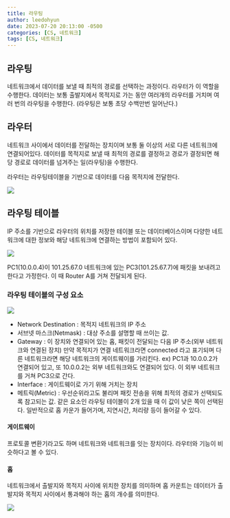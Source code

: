 ```yaml
---
title: 라우팅
author: leedohyun
date: 2023-07-20 20:13:00 -0500
categories: [CS, 네트워크]
tags: [CS, 네트워크]
---
```


## 라우팅

네트워크에서 데이터를 보낼 때 최적의 경로를 선택하는 과정이다. 라우터가 이 역할을 수행한다. 데이터는 보통 출발지에서 목적지로 가는 동안 여러개의 라우터를 거치며 여러 번의 라우팅을 수행한다. (라우팅은 보통 초당 수백만번 일어난다.)

## 라우터

네트워크 사이에서 데이터를 전달하는 장치이며 보통 둘 이상의 서로 다른 네트워크에 연결되어있다. 데이터를 목적지로 보낼 때 최적의 경로를 결정하고 경로가 결정되면 해당 경로로 데이터를 넘겨주는 일(라우팅)을 수행한다.

라우터는 라우팅테이블을 기반으로 데이터를 다음 목적지에 전달한다.

![](https://blog.kakaocdn.net/dn/bden8V/btsoxphsF60/qyjx5HqxFfetgxbiB7nGjK/img.png)

## 라우팅 테이블

IP 주소를 기반으로 라우터의 위치를 저장한 테이블 또는 데이터베이스이며 다양한 네트워크에 대한 정보와 해당 네트워크에 연결하는 방법이 포함되어 있다.

![](https://blog.kakaocdn.net/dn/WpDdU/btsou9Hr1US/bMxKDS4TDkIk3tAnEdmviK/img.png)

PC1(10.0.0.4)이 101.25.67.0 네트워크에 있는 PC3(101.25.67.7)에 패킷을 보내려고 한다고 가정한다. 이 때 Router A를 거쳐 전달되게 된다.

### 라우팅 테이블의 구성 요소

![](https://blog.kakaocdn.net/dn/bsqmDL/btsowXr2omF/LSkasn6CfPC3ElcR1p3YJ1/img.png)

- Network Destination : 목적지 네트워크의 IP 주소
- 서브넷 마스크(Netmask) : 대상 주소를 설명할 때 쓰이는 값.
- Gateway : 이 장치와 연결되어 있는 홉, 패킷이 전달되는 다음 IP 주소(외부 네트워크와 연결된 장치) 만약 목적지가 연결 네트워크라면 connected 라고 표기되며 다른 네트워크라면 해당 네트워크의 게이트웨이를 가리킨다. ex) PC1과 10.0.0.2가 연결되어 있고, 또 10.0.0.2는 외부 네트워크와도 연결되어 있다. 이 외부 네트워크를 거쳐 PC3으로 간다.
- Interface : 게이트웨이로 가기 위해 거치는 장치
- 메트릭(Metric) : 우선순위라고도 불리며 패킷 전송을 위해 최적의 경로가 선택되도록 참고되는 값. 같은 요소인 라우팅 테이블이 2개 있을 때 이 값이 낮은 쪽이 선택된다. 일반적으로 홉 카운가 들어가며, 지연시간, 처리량 등이 들어갈  수 있다.

#### 게이트웨이

프로토콜 변환기라고도 하며 네트워크와 네트워크를 잇는 장치이다. 라우터와 기능이 비슷하다고 볼 수 있다.

#### 홉

네트워크에서 출발지와 목적지 사이에 위치한 장치를 의미하며 홉 카운트는 데이터가 출발지와 목적지 사이에서 통과해야 하는 홉의 개수를 의미한다.

![](https://blog.kakaocdn.net/dn/WCUKb/btsovXfkERl/WYXZ20JFzv4wvdByLXR6R0/img.png)


